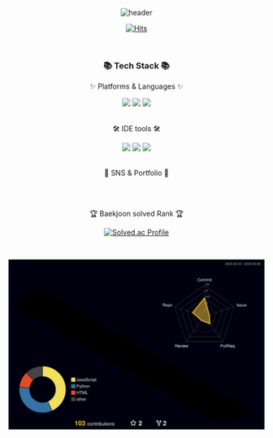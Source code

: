<!--page badge button: [Title](https://simpleicons.org/)
shape of badge: plastic, flat, flat-square, for-the-badge, social
-->

<!-- theme of git stat: [Title](https://github.com/anuraghazra/github-readme-stats/blob/master/themes/README.md)-->

<div align="center">
  
  ![header](https://capsule-render.vercel.app/api?type=Waving&height=200&text=Dev._.Jay|Profile&fontColor=d5e6f5&color=timeGradient&animation=fadeIn)
</div>
<div align=center>
	
[![Hits](https://hits.seeyoufarm.com/api/count/incr/badge.svg?url=https%3A%2F%2Fgithub.com%2FJayM-Oh&count_bg=%230AD5AC&title_bg=%233D3939&icon=&icon_color=%23E7E7E7&title=Hits%21&edge_flat=false)](https://hits.seeyoufarm.com)
</div>
<br>
<div align=center>
	<h3>📚 Tech Stack 📚</h3>
	<p>✨ Platforms & Languages ✨</p>
<img src="https://img.shields.io/badge/Java-000000?style=flat&logo=Java&logoColor=white" />
<img src="https://img.shields.io/badge/Python-3776AB?style=flat&logo=Python&logoColor=white" />
<img src="https://img.shields.io/badge/Go-00ADD8?style=flat&logo=Go&logoColor=white" />
</div>
<br>
<div align=center>
	<p>🛠 IDE tools 🛠</p>
<img src="https://img.shields.io/badge/Intelli%20J-000000?style=flat&logo=intellijidea&logoColor=white" />
<img src="https://img.shields.io/badge/PyCharm-3DDC84?style=flat&logo=PyCharm&logoColor=white" />
<img src="https://img.shields.io/badge/Visual%20Studio%20Code-007ACC?style=flat&logo=VisualStudioCode&logoColor=white" />	

</div>
<br>
<div align=center>
	<p>📡 SNS & Portfolio 📡</p>
	<!--
[![Velog Badge](http://img.shields.io/badge/Velog-white?style=flat-square&logo=Velog&link=https://velog.io/@thundevistan/)](https://velog.io/@thundevistan)
[![Gmail Badge](https://img.shields.io/badge/Gmail-d14836?style=flat-square&logo=Gmail&logoColor=white&link=mailto:kotdev99@gmail.com)](mailto:kotdev99@gmail.com)
[![Notion Badge](http://img.shields.io/badge/Notion-000000?style=flat-square&logo=Notion&link=https://www.notion.so/c7f0510ec8914f148131407bf14053d1?pvs=4)](https://www.notion.so/c7f0510ec8914f148131407bf14053d1?pvs=4)
-->
</div>
<br>
<div align=center>
<br>
<p>🏆 Baekjoon solved Rank 🏆</p>
	
[![Solved.ac Profile](http://mazassumnida.wtf/api/generate_badge?boj=v0voun127)](https://solved.ac/v0voun127)

</div>
<br>

![](./profile-3d-contrib/profile-night-rainbow.svg)
